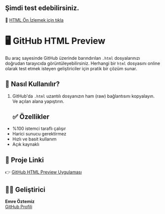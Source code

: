 ## Şimdi test edebilirsiniz.
🔗 [HTML Ön İzlemek için tıkla](https://emreoztemiz-ai-ml.github.io/Github-HTML-preview/)  

# 🖥️ GitHub HTML Preview

Bu araç sayesinde GitHub üzerinde barındırılan `.html` dosyalarınızı doğrudan tarayıcıda görüntüleyebilirsiniz. Herhangi bir `html` dosyasını online olarak test etmek isteyen geliştiriciler için pratik bir çözüm sunar.

## 🚀 Nasıl Kullanılır?

1. GitHub'da `.html` uzantılı dosyanızın ham (raw) bağlantısını kopyalayın. Ve açılan alana yapıştırın.

   ## ✅ Özellikler

- %100 istemci taraflı çalışır
- Harici sunucu gerektirmez
- Hızlı ve basit kullanım
- Açık kaynaklı

## 🔗 Proje Linki

👉 [GitHub HTML Preview Uygulaması](https://emreoztemiz-ai-ml.github.io/Github-HTML-preview/)

## 🧑‍💻 Geliştirici

**Emre Öztemiz**  
[GitHub Profili](https://github.com/emreoztemiz-ai-ml)
